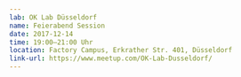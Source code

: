 ```yaml
---
lab: OK Lab Düsseldorf
name: Feierabend Session
date: 2017-12-14
time: 19:00–21:00 Uhr
location: Factory Campus, Erkrather Str. 401, Düsseldorf
link-url: https://www.meetup.com/OK-Lab-Dusseldorf/
---
```


